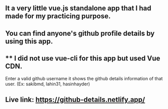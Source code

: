 ## It a very little vue.js standalone app that I had made for my practicing purpose. 

## You can find anyone's github profile details by using this app.

## ** I did not use vue-cli for this app but used Vue CDN.

Enter a valid github username it shows the github details information of that user. (Ex: sakibmd, lahin31, hasinhayder)

## Live link: https://github-details.netlify.app/
